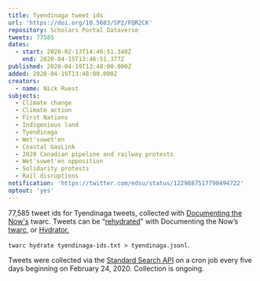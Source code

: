 ```yaml
---
title: Tyendinaga tweet ids
url: 'https://doi.org/10.5683/SP2/FQR2CK'
repository: Scholars Portal Dataverse
tweets: 77585
dates:
  - start: 2020-02-13T14:46:51.340Z
    end: 2020-04-15T13:46:51.377Z
published: 2020-04-19T13:48:00.000Z
added: 2020-04-19T13:48:00.000Z
creators:
  - name: Nick Ruest
subjects:
  - Climate change
  - Climate action
  - First Nations
  - Indigenious land
  - Tyendinaga
  - Wet'suwet'en
  - Coastal GasLink
  - 2020 Canadian pipeline and railway protests
  - Wet'suwet'en opposition
  - Solidarity protests
  - Rail disruptions
notification: 'https://twitter.com/edsu/status/1229887517790494722'
optout: 'yes'
---
```

77,585 tweet ids for Tyendinaga tweets, collected with [Documenting the Now's](http://www.docnow.io/) twarc. Tweets can be “[rehydrated](https://medium.com/on-archivy/on-forgetting-e01a2b95272)” with Documenting the Now’s [twarc](https://github.com/DocNow/twarc), or [Hydrator.](https://github.com/DocNow/hydrator)

`twarc hydrate tyendinaga-ids.txt > tyendinaga.jsonl`.

Tweets were collected via the [Standard Search API](https://developer.twitter.com/en/docs/tweets/search/api-reference/get-search-tweets) on a cron job every five days beginning on February 24, 2020. Collection is ongoing.